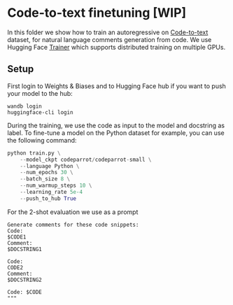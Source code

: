 # Code-to-text finetuning [WIP]
In this folder we show how to train an autoregressive on [Code-to-text](https://huggingface.co/datasets/https://huggingface.co/datasets/code_x_glue_ct_code_to_text) dataset, for natural language comments generation from code. We use Hugging Face [Trainer](https://huggingface.co/docs/transformers/main_classes/trainer) which supports distributed training on multiple GPUs.

## Setup

First login to Weights & Biases and to Hugging Face hub if you want to push your model to the hub:
```
wandb login
huggingface-cli login
```

During the training, we use the code as input to the model and docstring as label. To fine-tune a model on the Python dataset for example, you can use the following command:
```python
python train.py \
    --model_ckpt codeparrot/codeparrot-small \
    --language Python \
    --num_epochs 30 \
    --batch_size 8 \
    --num_warmup_steps 10 \
    --learning_rate 5e-4 
    --push_to_hub True
```

For the 2-shot evaluation we use as a prompt
```
Generate comments for these code snippets:
Code:
$CODE1
Comment:
$DOCSTRING1

Code:
CODE2
Comment:
$DOCSTRING2

Code: $CODE
"""
```